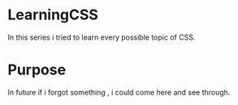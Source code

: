 # LearningCSS
In this series i tried to learn every possible topic of CSS.
# Purpose
In future if i forgot something , i could come here and see through.
